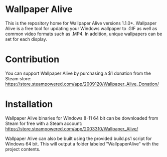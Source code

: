 # Wallpaper Alive 
This is the repository home for Wallpaper Alive versions 1.1.0+. Wallpaper Alive is a free tool for updating your Windows wallpaper 
to .GIF as well as common video formats such as .MP4. In addition, unique wallpapers can be set for each display.

# Contribution
You can support Wallpaper Alive by purchasing a $1 donation from the Steam store:  
https://store.steampowered.com/app/2009120/Wallpaper_Alive_Donation/  

# Installation
Wallpaper Alive binaries for Windows 8-11 64 bit can be downloaded from Steam for free with a Steam account: 
https://store.steampowered.com/app/2003310/Wallpaper_Alive/  

Wallpaper Alive can also be built using the provided build.ps1 script for Windows 64 bit. This will output a folder labeled "WallpaperAlive" with the project contents.